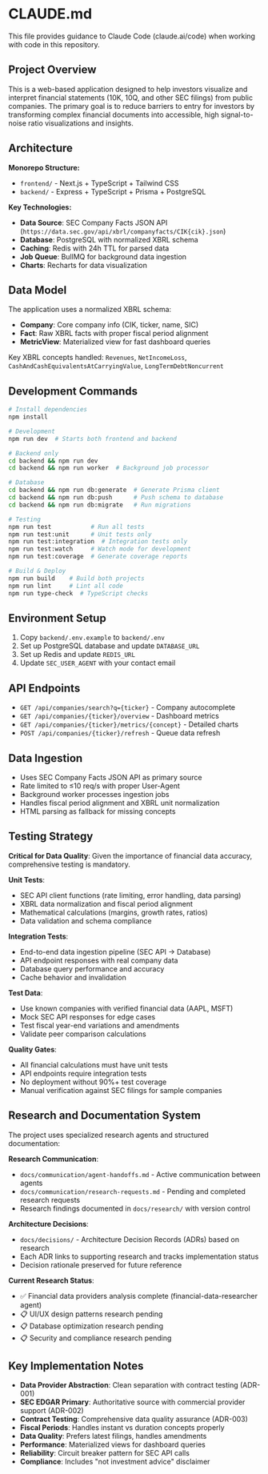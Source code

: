 # CLAUDE.md

This file provides guidance to Claude Code (claude.ai/code) when working with code in this repository.

## Project Overview

This is a web-based application designed to help investors visualize and interpret financial statements (10K, 10Q, and other SEC filings) from public companies. The primary goal is to reduce barriers to entry for investors by transforming complex financial documents into accessible, high signal-to-noise ratio visualizations and insights.

## Architecture

**Monorepo Structure:**
- `frontend/` - Next.js + TypeScript + Tailwind CSS
- `backend/` - Express + TypeScript + Prisma + PostgreSQL

**Key Technologies:**
- **Data Source**: SEC Company Facts JSON API (`https://data.sec.gov/api/xbrl/companyfacts/CIK{cik}.json`)
- **Database**: PostgreSQL with normalized XBRL schema
- **Caching**: Redis with 24h TTL for parsed data
- **Job Queue**: BullMQ for background data ingestion
- **Charts**: Recharts for data visualization

## Data Model

The application uses a normalized XBRL schema:

- **Company**: Core company info (CIK, ticker, name, SIC)
- **Fact**: Raw XBRL facts with proper fiscal period alignment
- **MetricView**: Materialized view for fast dashboard queries

Key XBRL concepts handled: `Revenues`, `NetIncomeLoss`, `CashAndCashEquivalentsAtCarryingValue`, `LongTermDebtNoncurrent`

## Development Commands

```bash
# Install dependencies
npm install

# Development
npm run dev  # Starts both frontend and backend

# Backend only
cd backend && npm run dev
cd backend && npm run worker  # Background job processor

# Database
cd backend && npm run db:generate  # Generate Prisma client
cd backend && npm run db:push      # Push schema to database
cd backend && npm run db:migrate   # Run migrations

# Testing
npm run test           # Run all tests
npm run test:unit      # Unit tests only
npm run test:integration  # Integration tests only
npm run test:watch     # Watch mode for development
npm run test:coverage  # Generate coverage reports

# Build & Deploy
npm run build    # Build both projects
npm run lint     # Lint all code
npm run type-check  # TypeScript checks
```

## Environment Setup

1. Copy `backend/.env.example` to `backend/.env`
2. Set up PostgreSQL database and update `DATABASE_URL`
3. Set up Redis and update `REDIS_URL`
4. Update `SEC_USER_AGENT` with your contact email

## API Endpoints

- `GET /api/companies/search?q={ticker}` - Company autocomplete
- `GET /api/companies/{ticker}/overview` - Dashboard metrics
- `GET /api/companies/{ticker}/metrics/{concept}` - Detailed charts
- `POST /api/companies/{ticker}/refresh` - Queue data refresh

## Data Ingestion

- Uses SEC Company Facts JSON API as primary source
- Rate limited to ≤10 req/s with proper User-Agent
- Background worker processes ingestion jobs
- Handles fiscal period alignment and XBRL unit normalization
- HTML parsing as fallback for missing concepts

## Testing Strategy

**Critical for Data Quality**: Given the importance of financial data accuracy, comprehensive testing is mandatory.

**Unit Tests**:
- SEC API client functions (rate limiting, error handling, data parsing)
- XBRL data normalization and fiscal period alignment
- Mathematical calculations (margins, growth rates, ratios)
- Data validation and schema compliance

**Integration Tests**:
- End-to-end data ingestion pipeline (SEC API → Database)
- API endpoint responses with real company data
- Database query performance and accuracy
- Cache behavior and invalidation

**Test Data**:
- Use known companies with verified financial data (AAPL, MSFT)
- Mock SEC API responses for edge cases
- Test fiscal year-end variations and amendments
- Validate peer comparison calculations

**Quality Gates**:
- All financial calculations must have unit tests
- API endpoints require integration tests
- No deployment without 90%+ test coverage
- Manual verification against SEC filings for sample companies

## Research and Documentation System

The project uses specialized research agents and structured documentation:

**Research Communication**:
- `docs/communication/agent-handoffs.md` - Active communication between agents
- `docs/communication/research-requests.md` - Pending and completed research requests
- Research findings documented in `docs/research/` with version control

**Architecture Decisions**:
- `docs/decisions/` - Architecture Decision Records (ADRs) based on research
- Each ADR links to supporting research and tracks implementation status
- Decision rationale preserved for future reference

**Current Research Status**:
- ✅ Financial data providers analysis complete (financial-data-researcher agent)
- 📋 UI/UX design patterns research pending
- 📋 Database optimization research pending
- 📋 Security and compliance research pending

## Key Implementation Notes

- **Data Provider Abstraction**: Clean separation with contract testing (ADR-001)
- **SEC EDGAR Primary**: Authoritative source with commercial provider support (ADR-002)  
- **Contract Testing**: Comprehensive data quality assurance (ADR-003)
- **Fiscal Periods**: Handles instant vs duration concepts properly
- **Data Quality**: Prefers latest filings, handles amendments
- **Performance**: Materialized views for dashboard queries
- **Reliability**: Circuit breaker pattern for SEC API calls
- **Compliance**: Includes "not investment advice" disclaimer